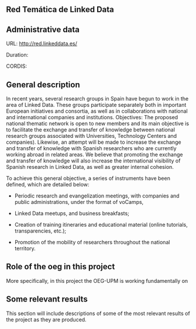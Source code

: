 ## Red Temática de Linked Data

## Administrative data
URL: http://red.linkeddata.es/

Duration: 

CORDIS: 

## General description

In recent years, several research groups in Spain have begun to work in the area of Linked Data. These groups participate separately both in important European initiatives and consortia, as well as in collaborations with national and international companies and institutions. Objectives: The proposed national thematic network is open to new members and its main objective is to facilitate the exchange and transfer of knowledge between national research groups associated with Universities, Technology Centers and companies). Likewise, an attempt will be made to increase the exchange and transfer of knowledge with Spanish researchers who are currently working abroad in related areas. We believe that promoting the exchange and transfer of knowledge will also increase the international visibility of Spanish research in Linked Data, as well as greater internal cohesion.

To achieve this general objective, a series of instruments have been defined, which are detailed below:

* Periodic research and evangelization meetings, with companies and public administrations, under the format of voCamps,

* Linked Data meetups, and business breakfasts;

* Creation of training itineraries and educational material (online tutorials, transparencies, etc.);

* Promotion of the mobility of researchers throughout the national territory.

## Role of the oeg in this project
More specifically, in this project the OEG-UPM is working fundamentally on


## Some relevant results
This section will include descriptions of some of the most relevant results of the project as they are produced.
